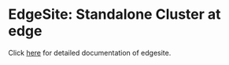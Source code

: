 
# EdgeSite: Standalone Cluster at edge

Click [here](../docs/proposals/EdgeSite.md) for detailed documentation of edgesite.
